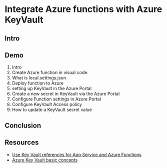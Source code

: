 # Integrate Azure functions with Azure KeyVault

## Intro

## Demo

1. Intro
2. Create Azure function in visual code.
3. What is local.settings.json
4. Deploy function to Azure
5. setting up KeyVault in the Azure Portal
6. Create a new secret in KeyVault via the Azure Portal
7. Configure Function settings in Azure Portal
8. Configure KeyVault Access policy
9. How to update a KeyVault secret value

## Conclusion

## Resources

- [Use Key Vault references for App Service and Azure Functions](https://docs.microsoft.com/azure/app-service/app-service-key-vault-references)
- [Azure Key Vault basic concepts](https://docs.microsoft.com/en-us/azure/key-vault/general/basic-concepts)